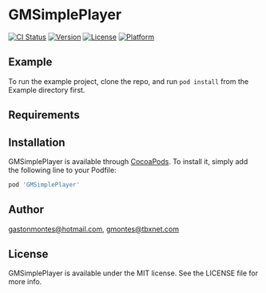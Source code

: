 # GMSimplePlayer

[![CI Status](http://img.shields.io/travis/gastonmontes@hotmail.com/GMSimplePlayer.svg?style=flat)](https://travis-ci.org/gastonmontes@hotmail.com/GMSimplePlayer)
[![Version](https://img.shields.io/cocoapods/v/GMSimplePlayer.svg?style=flat)](http://cocoapods.org/pods/GMSimplePlayer)
[![License](https://img.shields.io/cocoapods/l/GMSimplePlayer.svg?style=flat)](http://cocoapods.org/pods/GMSimplePlayer)
[![Platform](https://img.shields.io/cocoapods/p/GMSimplePlayer.svg?style=flat)](http://cocoapods.org/pods/GMSimplePlayer)

## Example

To run the example project, clone the repo, and run `pod install` from the Example directory first.

## Requirements

## Installation

GMSimplePlayer is available through [CocoaPods](http://cocoapods.org). To install
it, simply add the following line to your Podfile:

```ruby
pod 'GMSimplePlayer'
```

## Author

gastonmontes@hotmail.com, gmontes@tbxnet.com

## License

GMSimplePlayer is available under the MIT license. See the LICENSE file for more info.

